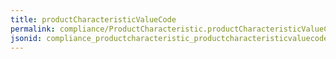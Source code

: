 ```yaml
---
title: productCharacteristicValueCode
permalink: compliance/ProductCharacteristic.productCharacteristicValueCode.html
jsonid: compliance_productcharacteristic_productcharacteristicvaluecode
---
```

